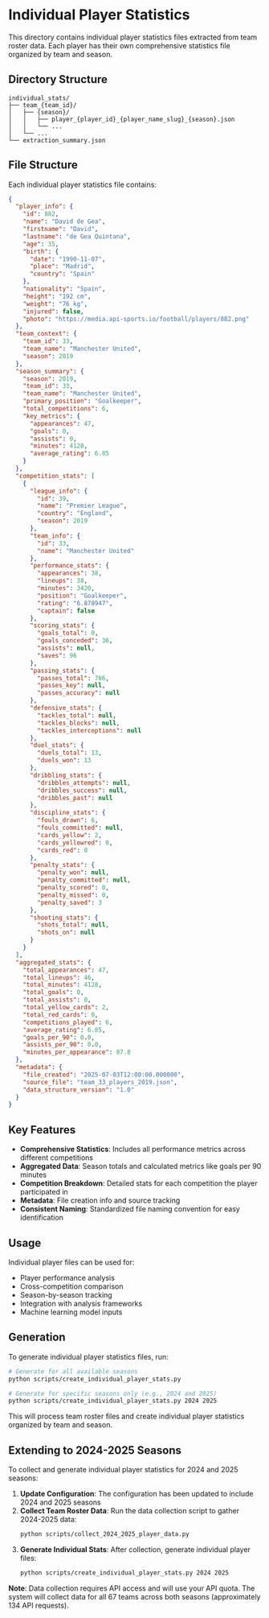 # Individual Player Statistics

This directory contains individual player statistics files extracted from team roster data. Each player has their own comprehensive statistics file organized by team and season.

## Directory Structure

```
individual_stats/
├── team_{team_id}/
│   ├── {season}/
│   │   ├── player_{player_id}_{player_name_slug}_{season}.json
│   │   └── ...
│   └── ...
└── extraction_summary.json
```

## File Structure

Each individual player statistics file contains:

```json
{
  "player_info": {
    "id": 882,
    "name": "David de Gea",
    "firstname": "David",
    "lastname": "de Gea Quintana",
    "age": 35,
    "birth": {
      "date": "1990-11-07",
      "place": "Madrid",
      "country": "Spain"
    },
    "nationality": "Spain",
    "height": "192 cm",
    "weight": "76 kg",
    "injured": false,
    "photo": "https://media.api-sports.io/football/players/882.png"
  },
  "team_context": {
    "team_id": 33,
    "team_name": "Manchester United",
    "season": 2019
  },
  "season_summary": {
    "season": 2019,
    "team_id": 33,
    "team_name": "Manchester United",
    "primary_position": "Goalkeeper",
    "total_competitions": 6,
    "key_metrics": {
      "appearances": 47,
      "goals": 0,
      "assists": 0,
      "minutes": 4128,
      "average_rating": 6.85
    }
  },
  "competition_stats": [
    {
      "league_info": {
        "id": 39,
        "name": "Premier League",
        "country": "England",
        "season": 2019
      },
      "team_info": {
        "id": 33,
        "name": "Manchester United"
      },
      "performance_stats": {
        "appearances": 38,
        "lineups": 38,
        "minutes": 3420,
        "position": "Goalkeeper",
        "rating": "6.878947",
        "captain": false
      },
      "scoring_stats": {
        "goals_total": 0,
        "goals_conceded": 36,
        "assists": null,
        "saves": 96
      },
      "passing_stats": {
        "passes_total": 786,
        "passes_key": null,
        "passes_accuracy": null
      },
      "defensive_stats": {
        "tackles_total": null,
        "tackles_blocks": null,
        "tackles_interceptions": null
      },
      "duel_stats": {
        "duels_total": 13,
        "duels_won": 13
      },
      "dribbling_stats": {
        "dribbles_attempts": null,
        "dribbles_success": null,
        "dribbles_past": null
      },
      "discipline_stats": {
        "fouls_drawn": 6,
        "fouls_committed": null,
        "cards_yellow": 2,
        "cards_yellowred": 0,
        "cards_red": 0
      },
      "penalty_stats": {
        "penalty_won": null,
        "penalty_committed": null,
        "penalty_scored": 0,
        "penalty_missed": 0,
        "penalty_saved": 3
      },
      "shooting_stats": {
        "shots_total": null,
        "shots_on": null
      }
    }
  ],
  "aggregated_stats": {
    "total_appearances": 47,
    "total_lineups": 46,
    "total_minutes": 4128,
    "total_goals": 0,
    "total_assists": 0,
    "total_yellow_cards": 2,
    "total_red_cards": 0,
    "competitions_played": 6,
    "average_rating": 6.85,
    "goals_per_90": 0.0,
    "assists_per_90": 0.0,
    "minutes_per_appearance": 87.8
  },
  "metadata": {
    "file_created": "2025-07-03T12:00:00.000000",
    "source_file": "team_33_players_2019.json",
    "data_structure_version": "1.0"
  }
}
```

## Key Features

- **Comprehensive Statistics**: Includes all performance metrics across different competitions
- **Aggregated Data**: Season totals and calculated metrics like goals per 90 minutes
- **Competition Breakdown**: Detailed stats for each competition the player participated in
- **Metadata**: File creation info and source tracking
- **Consistent Naming**: Standardized file naming convention for easy identification

## Usage

Individual player files can be used for:
- Player performance analysis
- Cross-competition comparison
- Season-by-season tracking
- Integration with analysis frameworks
- Machine learning model inputs

## Generation

To generate individual player statistics files, run:

```bash
# Generate for all available seasons
python scripts/create_individual_player_stats.py

# Generate for specific seasons only (e.g., 2024 and 2025)
python scripts/create_individual_player_stats.py 2024 2025
```

This will process team roster files and create individual player statistics organized by team and season.

## Extending to 2024-2025 Seasons

To collect and generate individual player statistics for 2024 and 2025 seasons:

1. **Update Configuration**: The configuration has been updated to include 2024 and 2025 seasons
2. **Collect Team Roster Data**: Run the data collection script to gather 2024-2025 data:
   ```bash
   python scripts/collect_2024_2025_player_data.py
   ```
3. **Generate Individual Stats**: After collection, generate individual player files:
   ```bash
   python scripts/create_individual_player_stats.py 2024 2025
   ```

**Note**: Data collection requires API access and will use your API quota. The system will collect data for all 67 teams across both seasons (approximately 134 API requests).
